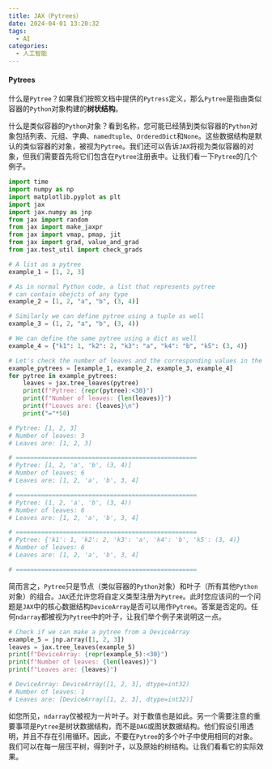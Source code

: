 ```yaml
---
title: JAX（Pytrees）
date: 2024-04-01 13:20:32
tags:
  - AI
categories:
  - 人工智能
---
```


#### Pytrees

什么是`Pytree`？如果我们按照文档中提供的`Pytress`定义，那么`Pytree`是指由类似容器的`Python`对象构建的**树状结构**。
<!-- more -->
什么是类似容器的`Python`对象？看到名称，您可能已经猜到类似容器的`Python`对象包括列表、元组、字典、`namedtuple`、`OrderedDict`和`None`。这些数据结构是默认的类似容器的对象，被视为`Pytree`。我们还可以告诉`JAX`将视为类似容器的对象，但我们需要首先将它们包含在`Pytree`注册表中。让我们看一下`Pytree`的几个例子。
```python
import time
import numpy as np
import matplotlib.pyplot as plt
import jax
import jax.numpy as jnp
from jax import random
from jax import make_jaxpr
from jax import vmap, pmap, jit
from jax import grad, value_and_grad
from jax.test_util import check_grads

# A list as a pytree
example_1 = [1, 2, 3]

# As in normal Python code, a list that represents pytree
# can contain obejcts of any type
example_2 = [1, 2, "a", "b", (3, 4)]

# Similarly we can define pytree using a tuple as well
example_3 = (1, 2, "a", "b", (3, 4))

# We can define the same pytree using a dict as well
example_4 = {"k1": 1, "k2": 2, "k3": "a", "k4": "b", "k5": (3, 4)}

# Let's check the number of leaves and the corresponding values in the above pytrees
example_pytrees = [example_1, example_2, example_3, example_4]
for pytree in example_pytrees:
    leaves = jax.tree_leaves(pytree)
    print(f"Pytree: {repr(pytree):<30}")
    print(f"Number of leaves: {len(leaves)}")
    print(f"Leaves are: {leaves}\n")
    print("="*50)

# Pytree: [1, 2, 3]                     
# Number of leaves: 3
# Leaves are: [1, 2, 3]

# ==================================================
# Pytree: [1, 2, 'a', 'b', (3, 4)]      
# Number of leaves: 6
# Leaves are: [1, 2, 'a', 'b', 3, 4]

# ==================================================
# Pytree: (1, 2, 'a', 'b', (3, 4))      
# Number of leaves: 6
# Leaves are: [1, 2, 'a', 'b', 3, 4]

# ==================================================
# Pytree: {'k1': 1, 'k2': 2, 'k3': 'a', 'k4': 'b', 'k5': (3, 4)}
# Number of leaves: 6
# Leaves are: [1, 2, 'a', 'b', 3, 4]

# ==================================================
```
简而言之，`Pytree`只是节点（类似容器的`Python`对象）和叶子（所有其他`Python`对象）的组合。`JAX`还允许您将自定义类型注册为`Pytree`。此时您应该问的一个问题是`JAX`中的核心数据结构`DeviceArray`是否可以用作`Pytree`。答案是否定的。任何`ndarray`都被视为`Pytree`中的叶子，让我们举个例子来说明这一点。
```python
# Check if we can make a pytree from a DeviceArray
example_5 = jnp.array([1, 2, 3])
leaves = jax.tree_leaves(example_5)
print(f"DeviceArray: {repr(example_5):<30}")
print(f"Number of leaves: {len(leaves)}")
print(f"Leaves are: {leaves}")

# DeviceArray: DeviceArray([1, 2, 3], dtype=int32)
# Number of leaves: 1
# Leaves are: [DeviceArray([1, 2, 3], dtype=int32)]
```
如您所见，`ndarray`仅被视为一片叶子。对于数值也是如此。另一个需要注意的重要事项是`Pytree`是树状数据结构，而不是`DAG`或图状数据结构。他们假设引用透明，并且不存在引用循环。因此，不要在`Pytree`的多个叶子中使用相同的对象。我们可以在每一层压平树，得到叶子，以及原始的树结构。让我们看看它的实际效果。
